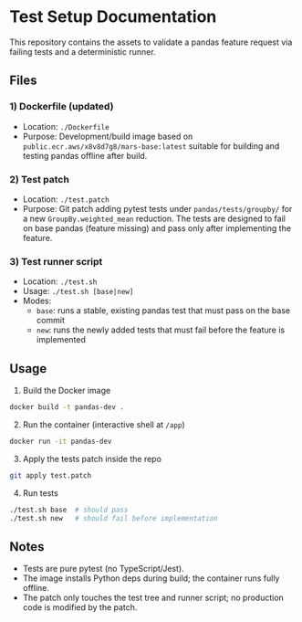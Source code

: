 # Test Setup Documentation

This repository contains the assets to validate a pandas feature request via failing tests and a deterministic runner.

## Files

### 1) Dockerfile (updated)
- Location: `./Dockerfile`
- Purpose: Development/build image based on `public.ecr.aws/x8v8d7g8/mars-base:latest` suitable for building and testing pandas offline after build.

### 2) Test patch
- Location: `./test.patch`
- Purpose: Git patch adding pytest tests under `pandas/tests/groupby/` for a new `GroupBy.weighted_mean` reduction. The tests are designed to fail on base pandas (feature missing) and pass only after implementing the feature.

### 3) Test runner script
- Location: `./test.sh`
- Usage: `./test.sh [base|new]`
- Modes:
  - `base`: runs a stable, existing pandas test that must pass on the base commit
  - `new`: runs the newly added tests that must fail before the feature is implemented

## Usage

1) Build the Docker image
```bash
docker build -t pandas-dev .
```

2) Run the container (interactive shell at `/app`)
```bash
docker run -it pandas-dev
```

3) Apply the tests patch inside the repo
```bash
git apply test.patch
```

4) Run tests
```bash
./test.sh base  # should pass
./test.sh new   # should fail before implementation
```

## Notes
- Tests are pure pytest (no TypeScript/Jest).
- The image installs Python deps during build; the container runs fully offline.
- The patch only touches the test tree and runner script; no production code is modified by the patch.
